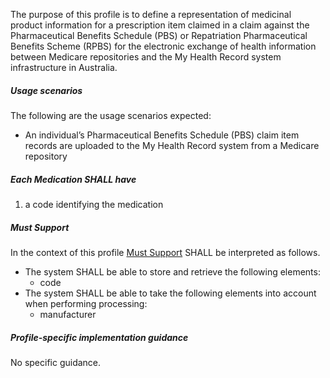 The purpose of this profile is to define a representation of medicinal product information for a prescription item claimed in a claim against the Pharmaceutical Benefits Schedule (PBS) or Repatriation Pharmaceutical Benefits Scheme (RPBS) for the electronic exchange of health information between Medicare repositories and the My Health Record system infrastructure in Australia.


##### **Usage scenarios**
The following are the usage scenarios expected:
* An individual’s Pharmaceutical Benefits Schedule (PBS) claim item records are uploaded to the My Health Record system from a Medicare repository


##### **Each Medication SHALL have**
1. a code identifying the medication


##### **Must Support**
In the context of this profile [Must Support](http://hl7.org/fhir/STU3/conformance-rules.html#mustSupport) SHALL be interpreted as follows.
* The system SHALL be able to store and retrieve the following elements:
    * code
* The system SHALL be able to take the following elements into account when performing processing:
    * manufacturer


##### **Profile-specific implementation guidance**
No specific guidance.
